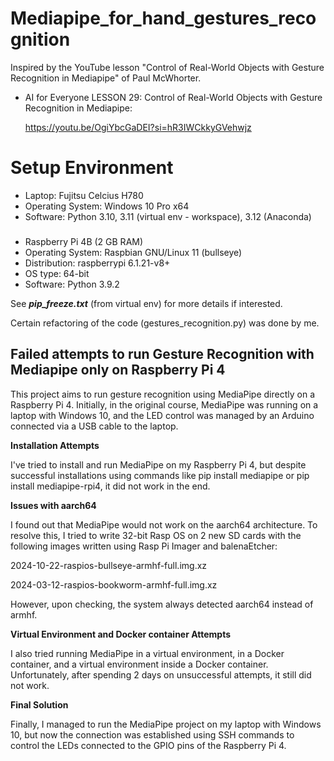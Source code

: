 # Mediapipe_for_hand_gestures_recognition
Inspired by the YouTube lesson "Control of Real-World Objects with Gesture Recognition in Mediapipe" of Paul McWhorter.

* AI for Everyone LESSON 29: Control of Real-World Objects with Gesture Recognition in Mediapipe:

  <https://youtu.be/OgiYbcGaDEI?si=hR3IWCkkyGVehwjz>

##

# Setup Environment
* Laptop: Fujitsu Celcius H780
* Operating System: Windows 10 Pro x64
* Software: Python 3.10, 3.11 (virtual env - workspace), 3.12 (Anaconda)
###
* Raspberry Pi 4B (2 GB RAM)
* Operating System: Raspbian GNU/Linux 11 (bullseye)
* Distribution: raspberrypi 6.1.21-v8+
* OS type: 64-bit
* Software: Python 3.9.2

See **_pip_freeze.txt_** (from virtual env) for more details if interested.

Certain refactoring of the code (gestures_recognition.py) was done by me.

## Failed attempts to run Gesture Recognition with Mediapipe only on Raspberry Pi 4
This project aims to run gesture recognition using MediaPipe directly on a Raspberry Pi 4. Initially, in the original course, MediaPipe was running on a laptop with Windows 10, and the LED control was managed by an Arduino connected via a USB cable to the laptop.

**Installation Attempts**

I've tried to install and run MediaPipe on my Raspberry Pi 4, but despite successful installations using commands like pip install mediapipe or pip install mediapipe-rpi4, it did not work in the end.

**Issues with aarch64**

I found out that MediaPipe would not work on the aarch64 architecture. To resolve this, I tried to write 32-bit Rasp OS on 2 new SD cards with the following images written using Rasp Pi Imager and balenaEtcher:

2024-10-22-raspios-bullseye-armhf-full.img.xz

2024-03-12-raspios-bookworm-armhf-full.img.xz

However, upon checking, the system always detected aarch64 instead of armhf.

**Virtual Environment and Docker container Attempts**

I also tried running MediaPipe in a virtual environment, in a Docker container, and a virtual environment inside a Docker container. Unfortunately, after spending 2 days on unsuccessful attempts, it still did not work.

**Final Solution**

Finally, I managed to run the MediaPipe project on my laptop with Windows 10, but now the connection was established using SSH commands to control the LEDs connected to the GPIO pins of the Raspberry Pi 4.

